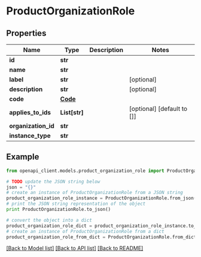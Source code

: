 # ProductOrganizationRole


## Properties
Name | Type | Description | Notes
------------ | ------------- | ------------- | -------------
**id** | **str** |  | 
**name** | **str** |  | 
**label** | **str** |  | [optional] 
**description** | **str** |  | [optional] 
**code** | [**Code**](Code.md) |  | 
**applies_to_ids** | **List[str]** |  | [optional] [default to []]
**organization_id** | **str** |  | 
**instance_type** | **str** |  | 

## Example

```python
from openapi_client.models.product_organization_role import ProductOrganizationRole

# TODO update the JSON string below
json = "{}"
# create an instance of ProductOrganizationRole from a JSON string
product_organization_role_instance = ProductOrganizationRole.from_json(json)
# print the JSON string representation of the object
print ProductOrganizationRole.to_json()

# convert the object into a dict
product_organization_role_dict = product_organization_role_instance.to_dict()
# create an instance of ProductOrganizationRole from a dict
product_organization_role_from_dict = ProductOrganizationRole.from_dict(product_organization_role_dict)
```
[[Back to Model list]](../README.md#documentation-for-models) [[Back to API list]](../README.md#documentation-for-api-endpoints) [[Back to README]](../README.md)


